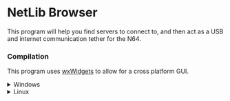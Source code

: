 # NetLib Browser

This program will help you find servers to connect to, and then act as a USB and internet communication tether for the N64. 

### Compilation

This program uses [wxWidgets](https://www.wxwidgets.org/) to allow for a cross platform GUI. 

<details><summary>Windows</summary>
<p>

Start by installing or building wxWidgets using this [guide](https://docs.wxwidgets.org/trunk/plat_msw_install.html). **Make sure you compile with Sockets enabled.** If you are able to compile the sockets samples (located in wxWidgets/samples/sockets), then you have succeeded.

If it's not yet defined, make sure you set the `WXWIN` environment variable to point to your wxWidgets folder.

If you have successfully installed wxWidgets, then simply open `NetLibBrowser.vcxproj` with Visual Studio 2019 or higher, and compile.

</p>
</details>

<details><summary>Linux</summary>
<p>

Start by installing or building wxWidgets using this [guide](https://docs.wxwidgets.org/trunk/plat_gtk_install.html). **Make sure you compile with Sockets enabled.** If you are able to compile the sockets samples (located in wxWidgets/samples/sockets), then you have succeeded.

If you have successfully installed wxWidgets, then simply run `make` to compile.

### Credits

* Brad Conte for the [SHA256 library](https://github.com/B-Con/crypto-algorithms/blob/master/sha256.c) used for ROM hashing.